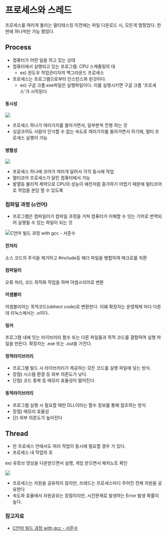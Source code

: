 # 프로세스와 스레드

프로세스를 여러게 돌리는 멀티태스킹 이전에는 파일 다운로드 시, 모든게 멈췄었다. 한번에 하나씩만 가능 했었다.

## Process

* 컴퓨터가 어떤 일을 하고 있는 상태
* 컴퓨터에서 실행되고 있는 프로그램. CPU 스캐줄링의 대
  * ex) 윈도우 작업관리자의 백그라운드 프로세스
* 프로세스는 프로그램으로부터 인스턴스화 된것이다.
  * ex) 구글 크롬.exe파일은 실행파일이다. 이를 실행시키면 구글 크롬 '프로세스'가 시작된다



#### **동시성**

![](<../.gitbook/assets/2020-07-05\_14-31-12 (2).png>)

* 프로세스 하나가 여러가지를 돌아가면서, 일부분씩 진행 하는 것
* 싱글코어도 사람이 인식할 수 없는 속도로 여러가지를 돌아가면서 하기에, 멀티 프로세스 실행이 가능



#### **병렬성**

![](../.gitbook/assets/2020-07-05\_14-31-57.png)

* 프로세스 하나에 코어가 여러개 달려서 각각 동시에 작업
* 멀티코어 프로세스가 달린 컴퓨터에서 가능
* 발열등 물리적 제약으로 CPU의 성능이 예전처럼 증가하기 어렵기 때문에 멀티코어로 작업을 분담 할 수 있도록

### 컴파일 과정 (c언어)

* 프로그램은 컴파일러가 컴파일 과정을 거쳐 컴퓨터가 이해할 수 잇는 기어로 번역되어 실행될 수 있는 파일이 되는 것

![C언어 빌드 과정 with gcc - 서준수](../.gitbook/assets/2022-06-06\_13-05-46.png)

#### 전처리

소스 코드의 주석을 제거하고 #include등 헤더 파일을 병합하여 매크로를 치환

#### 컴파일러

오류 처리, 코드 최적화 작업을 하며 어셈ㄹ리어로 변환

#### 어셈블러

어셈블리어는 목적코드(obhect code)로 변환한다. 이떄 확장자는 운영체제 마다 다른데 리눅스에서는 .o이다.&#x20;

#### 링커

프로그램 내에 잇는 라이브러리 함수 또는 다른 파일들과 목적 코드를 결합하여 실행 파일을 만든다. 확장자는 .exe 또는 .out을 가진다.



#### 정적라이브러리

* 프로그램 빌드 시 라이브러리가 제공하는 모든 코드를 실행 파일에 넣는 방식.&#x20;
* 장점) 시스템 환경 등 외부 의존도가 낮다.
* 단점) 코드 중복 등 메모리 효율성이 떨어진다.

#### 동적라이브러리

* 프로그램 실행 시 필요할 때만 DLL이라는 함수 정보를 통해 참조하는 방식
* 장점) 메모리 효율성
* 단) 외부 의존도가 높아진다

## Thread

* 한 프로세스 안에서도 여러 작업이 동시에 필요할 경우 가 있다.
* 프로세스 내 작업의 흐

ex) 유튜브 영상을 다운받으면서 실행, 게임 받으면서 패치노트 확인

![](../.gitbook/assets/2020-07-05\_14-40-17.png)

* 프로세스는 자원을 공유하지 않지만, 쓰레드는 프로세스마다 주어진 전체 자원을 공유한다
* 속도와 효율에서 자원공유는 장점이지만, 시간문제로 발생하는 Error 발생 확률이 높다.





### 참고자료

* [C언어 빌드 과정 with gcc - 서준수](https://brunch.co.kr/@mystoryg/57)
